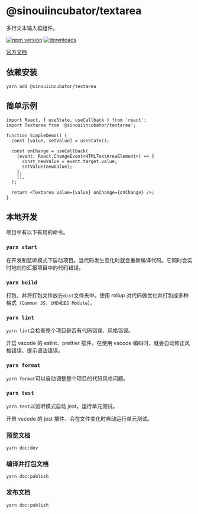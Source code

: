 # @sinouiincubator/textarea

多行文本输入框组件。

[![npm version](https://img.shields.io/npm/v/@sinouiincubator/textarea)](https://www.npmjs.com/package/@sinouiincubator/textarea)
[![downloads](https://img.shields.io/npm/dm/@sinouiincubator/textarea)](https://www.npmjs.com/package/@sinouiincubator/textarea)

[官方文档](https://sinouiincubator.github.io/textarea)

## 依赖安装

```shell
yarn add @sinouiincubator/textarea
```

## 简单示例

```tsx
import React, { useState, useCallback } from 'react';
import Textarea from '@sinouiincubator/textarea';

function SimpleDemo() {
  const [value, setValue] = useState();

  const onChange = useCallback(
    (event: React.ChangeEvent<HTMLTextAreaElement>) => {
      const newValue = event.target.value;
      setValue(newValue);
    },
    [],
  );

  return <Textarea value={value} onChange={onChange} />;
}
```

## 本地开发

项目中有以下有用的命令。

### `yarn start`

在开发和监听模式下启动项目。当代码发生变化时就会重新编译代码。它同时会实时地向你汇报项目中的代码错误。

### `yarn build`

打包，并将打包文件放在`dist`文件夹中。使用 rollup 对代码做优化并打包成多种格式（`Common JS`，`UMD`和`ES Module`）。

### `yarn lint`

`yarn lint`会检查整个项目是否有代码错误、风格错误。

开启 vscode 的 eslint、prettier 插件，在使用 vscode 编码时，就会自动修正风格错误、提示语法错误。

### `yarn format`

`yarn format`可以自动调整整个项目的代码风格问题。

### `yarn test`

`yarn test`以监听模式启动 jest，运行单元测试。

开启 vscode 的 jest 插件，会在文件变化时自动运行单元测试。

### 预览文档

```shell
yarn doc:dev
```

### 编译并打包文档

```shell
yarn doc:publish
```

### 发布文档

```shell
yarn doc:publish
```
